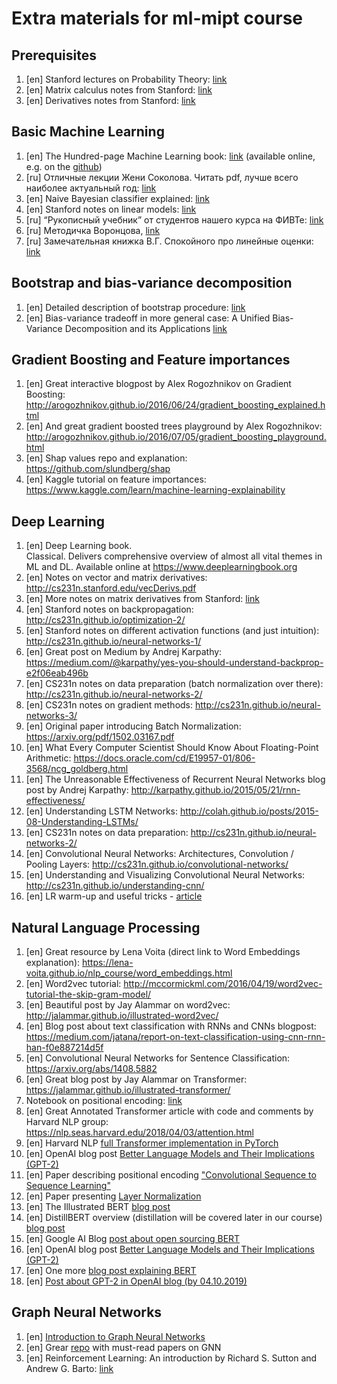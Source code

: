 # Extra materials for ml-mipt course

## Prerequisites

1. [en] Stanford lectures on Probability Theory:
   [link](https://web.stanford.edu/~montanar/TEACHING/Stat310A/lnotes.pdf)
1. [en] Matrix calculus notes from Stanford:
   [link](http://cs231n.stanford.edu/vecDerivs.pdf)
1. [en] Derivatives notes from Stanford:
   [link](http://cs231n.stanford.edu/handouts/derivatives.pdf)

## Basic Machine Learning

1. [en] The Hundred-page Machine Learning book: [link](http://themlbook.com)
   (available online, e.g. on the
   [github](https://github.com/ZakiaSalod/The-Hundred-Page-Machine-Learning-Book))
1. [ru] Отличные лекции Жени Соколова. Читать pdf, лучше всего наиболее
   актуальный год: [link](https://github.com/esokolov/ml-course-hse)
1. [en] Naive Bayesian classifier explained:
   [link](https://machinelearningmastery.com/classification-as-conditional-probability-and-the-naive-bayes-algorithm/)
1. [en] Stanford notes on linear models:
   [link](http://cs229.stanford.edu/notes/cs229-notes1.pdf)
1. [ru] “Рукописный учебник” от студентов нашего курса на ФИВТе:
   [link](https://github.com/ml-mipt/ml-mipt/blob/22s_advanced/ML_informal_notes.pdf)
1. [ru] Методичка Воронцова,
   [link](http://www.machinelearning.ru/wiki/images/6/6d/Voron-ML-1.pdf)
1. [ru] Замечательная книжка В.Г. Спокойного про линейные оценки:
   [link](http://strlearn.ru/wp-content/uploads/2017/01/script2018-5.pdf)

## Bootstrap and bias-variance decomposition

1. [en] Detailed description of bootstrap procedure:
   [link](http://www.math.ntu.edu.tw/~hchen/teaching/LargeSample/notes/notebootstrap.pdf)
1. [en] Bias-variance tradeoff in more general case: A Unified Bias-Variance
   Decomposition and its Applications
   [link](https://homes.cs.washington.edu/~pedrod/papers/mlc00a.pdf)

## Gradient Boosting and Feature importances

1. [en] Great interactive blogpost by Alex Rogozhnikov on Gradient Boosting:
   http://arogozhnikov.github.io/2016/06/24/gradient_boosting_explained.html
1. [en] And great gradient boosted trees playground by Alex Rogozhnikov:
   http://arogozhnikov.github.io/2016/07/05/gradient_boosting_playground.html
1. [en] Shap values repo and explanation: https://github.com/slundberg/shap
1. [en] Kaggle tutorial on feature importances:
   https://www.kaggle.com/learn/machine-learning-explainability

## Deep Learning

1. [en] Deep Learning book.\
   Classical. Delivers comprehensive overview of almost all vital themes in ML and
   DL. Available online at https://www.deeplearningbook.org
1. [en] Notes on vector and matrix derivatives:
   http://cs231n.stanford.edu/vecDerivs.pdf
1. [en] More notes on matrix derivatives from Stanford:
   [link](http://cs231n.stanford.edu/handouts/derivatives.pdf)
1. [en] Stanford notes on backpropagation:
   http://cs231n.github.io/optimization-2/
1. [en] Stanford notes on different activation functions (and just intuition):
   http://cs231n.github.io/neural-networks-1/
1. [en] Great post on Medium by Andrej Karpathy:
   https://medium.com/@karpathy/yes-you-should-understand-backprop-e2f06eab496b
1. [en] CS231n notes on data preparation (batch normalization over there):
   http://cs231n.github.io/neural-networks-2/
1. [en] CS231n notes on gradient methods:
   http://cs231n.github.io/neural-networks-3/
1. [en] Original paper introducing Batch Normalization:
   https://arxiv.org/pdf/1502.03167.pdf
1. [en] What Every Computer Scientist Should Know About Floating-Point
   Arithmetic: https://docs.oracle.com/cd/E19957-01/806-3568/ncg_goldberg.html
1. [en] The Unreasonable Effectiveness of Recurrent Neural Networks blog post by
   Andrej Karpathy: http://karpathy.github.io/2015/05/21/rnn-effectiveness/
1. [en] Understanding LSTM Networks:
   http://colah.github.io/posts/2015-08-Understanding-LSTMs/
1. [en] CS231n notes on data preparation:
   http://cs231n.github.io/neural-networks-2/
1. [en] Convolutional Neural Networks: Architectures, Convolution / Pooling
   Layers: http://cs231n.github.io/convolutional-networks/
1. [en] Understanding and Visualizing Convolutional Neural Networks:
   http://cs231n.github.io/understanding-cnn/
1. [en] LR warm-up and useful tricks -
   [article](https://arxiv.org/abs/1812.01187)

## Natural Language Processing

1. [en] Great resource by Lena Voita (direct link to Word Embeddings
   explanation): https://lena-voita.github.io/nlp_course/word_embeddings.html
1. [en] Word2vec tutorial:
   http://mccormickml.com/2016/04/19/word2vec-tutorial-the-skip-gram-model/
1. [en] Beautiful post by Jay Alammar on word2vec:
   http://jalammar.github.io/illustrated-word2vec/
1. [en] Blog post about text classification with RNNs and CNNs blogpost:
   https://medium.com/jatana/report-on-text-classification-using-cnn-rnn-han-f0e887214d5f
1. [en] Convolutional Neural Networks for Sentence Classification:
   https://arxiv.org/abs/1408.5882
1. [en] Great blog post by Jay Alammar on Transformer:
   https://jalammar.github.io/illustrated-transformer/
1. Notebook on positional encoding:
   [link](https://github.com/ml-mipt/ml-mipt/blob/advanced/week04_Transformer/week04_positional_encoding_carriers.ipynb)
1. [en] Great Annotated Transformer article with code and comments by Harvard
   NLP group: https://nlp.seas.harvard.edu/2018/04/03/attention.html
1. [en] Harvard NLP
   [full Transformer implementation in PyTorch](http://nlp.seas.harvard.edu/2018/04/03/attention.html)
1. [en] OpenAI blog post
   [Better Language Models and Their Implications (GPT-2)](https://openai.com/blog/better-language-models/)
1. [en] Paper describing positional encoding
   ["Convolutional Sequence to Sequence Learning"](https://arxiv.org/pdf/1705.03122)
1. [en] Paper presenting [Layer Normalization](https://arxiv.org/abs/1607.06450)
1. [en] The Illustrated BERT
   [blog post](http://jalammar.github.io/illustrated-bert/)
1. [en] DistillBERT overview (distillation will be covered later in our course)
   [blog post](https://medium.com/huggingface/distilbert-8cf3380435b5)
1. [en] Google AI Blog
   [post about open sourcing BERT](https://ai.googleblog.com/2018/11/open-sourcing-bert-state-of-art-pre.html)
1. [en] OpenAI blog post
   [Better Language Models and Their Implications (GPT-2)](https://openai.com/blog/better-language-models/)
1. [en] One more
   [blog post explaining BERT](https://yashuseth.blog/2019/06/12/bert-explained-faqs-understand-bert-working/)
1. [en]
   [Post about GPT-2 in OpenAI blog (by 04.10.2019)](https://openai.com/blog/fine-tuning-gpt-2/)

## Graph Neural Networks

1. [en]
   [Introduction to Graph Neural Networks](https://www.morganclaypool.com/doi/10.2200/S00980ED1V01Y202001AIM045)
1. [en] Grear [repo](https://github.com/thunlp/GNNPapers) with must-read papers
   on GNN
1. [en] Reinforcement Learning: An introduction by Richard S. Sutton and Andrew
   G. Barto: [link](http://incompleteideas.net/book/the-book-2nd.html)
